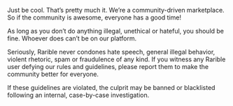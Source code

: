 Just be cool. That’s pretty much it. We’re a community-driven marketplace. So if the community is awesome, everyone has a good time!

As long as you don’t do anything illegal, unethical or hateful, you should be fine. Whoever does can’t be on our platform.

Seriously, Rarible never condones hate speech, general illegal behavior, violent rhetoric, spam or fraudulence of any kind. If you witness any Rarible user defying our rules and guidelines, please report them to make the community better for everyone.

If these guidelines are violated, the culprit may be banned or blacklisted following an internal, case-by-case investigation.
